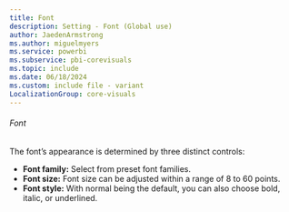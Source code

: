 ```yaml
---
title: Font
description: Setting - Font (Global use)
author: JaedenArmstrong
ms.author: miguelmyers
ms.service: powerbi
ms.subservice: pbi-corevisuals
ms.topic: include
ms.date: 06/18/2024
ms.custom: include file - variant
LocalizationGroup: core-visuals
---
```

###### Font

The font’s appearance is determined by three distinct controls:
- **Font family:** Select from preset font families.
- **Font size:** Font size can be adjusted within a range of 8 to 60 points.
- **Font style:** With normal being the default, you can also choose  bold, italic, or underlined.
